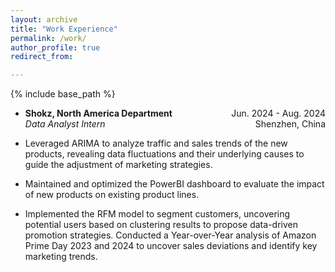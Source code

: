 ```yaml
---
layout: archive
title: "Work Experience"
permalink: /work/
author_profile: true
redirect_from:

---
```


{% include base_path %} 


* **Shokz, North America Department**
  <span style="float: right;">Jun. 2024 - Aug. 2024</span>  
  *Data Analyst Intern*
  <span style="float: right;">Shenzhen, China</span>

* Leveraged ARIMA to analyze traffic and sales trends of the new products, revealing data fluctuations and their underlying causes to guide the adjustment of marketing strategies.
* Maintained and optimized the PowerBI dashboard to evaluate the impact of new products on existing product lines.
* Implemented the RFM model to segment customers, uncovering potential users based on clustering results to propose data-driven promotion strategies.
Conducted a Year-over-Year analysis of Amazon Prime Day 2023 and 2024 to uncover sales deviations and identify key marketing trends.
